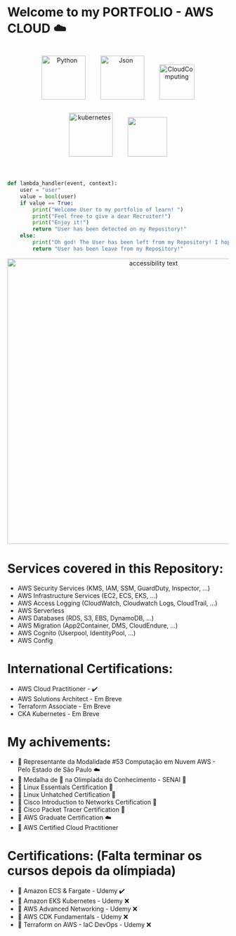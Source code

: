<h1> Welcome to my PORTFOLIO - AWS CLOUD ☁️ </h1>


<p align="center">
    <img width="100" hspace="15" vspace="15" src="https://upload.wikimedia.org/wikipedia/commons/1/1f/Python_logo_01.svg" alt="Python">
    <img width="100" hspace="15" vspace="15" src="https://cdn.iconscout.com/icon/free/png-256/json-file-1-504451.png" alt="Json">
    <img width="80" hspace="15" vspace="15" src="https://cdn.pixabay.com/photo/2017/01/31/15/33/linux-2025130_1280.png" alt="CloudComputing">
    <img width="100" hspace="15" vspace="15" src="https://upload.wikimedia.org/wikipedia/commons/0/00/Kubernetes_%28container_engine%29.png" alt="kubernetes">
    <img width="90" hspace="15" vspace="15" src="https://cdn.iconscout.com/icon/free/png-256/amazon-68-722671.png" atl="AWS">
</p1>

#
```python
def lambda_handler(event, context):
    user = "user"
    value = bool(user)
    if value == True:
        print("Welcome User to my portfolio of learn! ")
        print("Feel free to give a dear Recruiter!")
        print("Enjoy it!")
        return "User has been detected on my Repository!"
    else:
        print("Oh god! The User has been left from my Repository! I hope he liked it!")
        return "User has been leave from my Repository!"
```
<p align="center">
  <img src="https://o.remove.bg/downloads/c14b0ae8-7692-41b4-a704-6f60c102f663/Com_cloud_computing__n%C3%B3s_podemos_ir_ao_infino_e_al%C3%A9m___2_-removebg-preview.png" width="650" alt="accessibility text">
</p>

# Services covered in this Repository:
* AWS Security Services (KMS, IAM, SSM, GuardDuty, Inspector, ...)
* AWS Infrastructure Services (EC2, ECS, EKS, ...)
* AWS Access Logging (CloudWatch, Cloudwatch Logs, CloudTrail, ...)
* AWS Serverless
* AWS Databases (RDS, S3, EBS, DynamoDB, ...)
* AWS Migration (App2Container, DMS, CloudEndure, ...)
* AWS Cognito (Userpool, IdentityPool, ...)
* AWS Config
# International Certifications:
* AWS Cloud Practitioner - ✔️
* AWS Solutions Architect - Em Breve
* Terraform Associate - Em Breve
* CKA Kubernetes - Em Breve
# My achivements:
* 🥇 Representante da Modalidade #53 Computação em Nuvem AWS - Pelo Estado de São Paulo ☁️
* 🥇 Medalha de 🥈 na Olimpíada do Conhecimento - SENAI :closed_book:
* 🏅 Linux Essentials Certification :penguin: 
* 🏅 Linux Unhatched Certification :penguin: 
* 🏅 Cisco Introduction to Networks Certification :large_blue_circle: 
* 🏅 Cisco Packet Tracer Certification :large_blue_circle: 
* 🏅 AWS Graduate Certification :cloud:
* 🥇 AWS Certified Cloud Practitioner 
# Certifications: (Falta terminar os cursos depois da olímpiada)
* 🏅 Amazon ECS & Fargate - Udemy ✔️
* 🏅 Amazon EKS Kubernetes - Udemy :x:
* 🏅 AWS Advanced Networking - Udemy :x:
* 🏅 AWS CDK Fundamentals - Udemy :x:
* 🏅 Terraform on AWS - IaC DevOps - Udemy :x:
